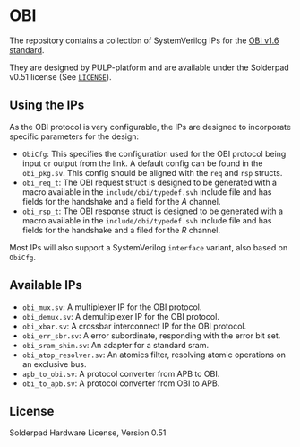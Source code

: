 # OBI

The repository contains a collection of SystemVerilog IPs for the [OBI v1.6 standard](https://github.com/openhwgroup/obi/blob/072d9173c1f2d79471d6f2a10eae59ee387d4c6f/OBI-v1.6.0.pdf).

They are designed by PULP-platform and are available under the Solderpad v0.51 license (See [`LICENSE`](LICENSE)).

## Using the IPs
As the OBI protocol is very configurable, the IPs are designed to incorporate specific parameters for the design:

- `ObiCfg`: This specifies the configuration used for the OBI protocol being input or output from the link. A default config can be found in the `obi_pkg.sv`. This config should be aligned with the `req` and `rsp` structs.
- `obi_req_t`: The OBI request struct is designed to be generated with a macro available in the `include/obi/typedef.svh` include file and has fields for the handshake and a field for the *A* channel.
- `obi_rsp_t`: The OBI response struct is designed to be generated with a macro available in the `include/obi/typedef.svh` include file and has fields for the handshake and a filed for the *R* channel.

Most IPs will also support a SystemVerilog `interface` variant, also based on `ObiCfg`.

## Available IPs
- `obi_mux.sv`: A multiplexer IP for the OBI protocol.
- `obi_demux.sv`: A demultiplexer IP for the OBI protocol.
- `obi_xbar.sv`: A crossbar interconnect IP for the OBI protocol.
- `obi_err_sbr.sv`: A error subordinate, responding with the error bit set.
- `obi_sram_shim.sv`: An adapter for a standard sram.
- `obi_atop_resolver.sv`: An atomics filter, resolving atomic operations on an exclusive bus.
- `apb_to_obi.sv`: A protocol converter from APB to OBI.
- `obi_to_apb.sv`: A protocol converter from OBI to APB.

## License
Solderpad Hardware License, Version 0.51
